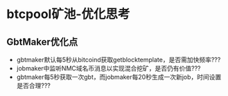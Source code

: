 # btcpool矿池-优化思考

## GbtMaker优化点

* gbtmaker默认每5秒从bitcoind获取getblocktemplate，是否需加快频率???
* jobmaker中监听NMC域名币消息以实现混合挖矿，是否仍有价值???
* gbtmaker每5秒获取一次gbt，而jobmaker每20秒生成一次新job，时间设置是否合理???
